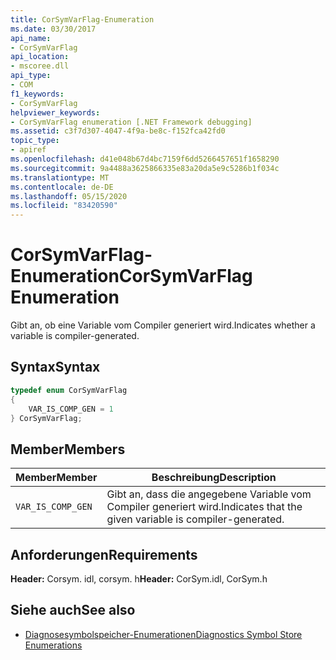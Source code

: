 ```yaml
---
title: CorSymVarFlag-Enumeration
ms.date: 03/30/2017
api_name:
- CorSymVarFlag
api_location:
- mscoree.dll
api_type:
- COM
f1_keywords:
- CorSymVarFlag
helpviewer_keywords:
- CorSymVarFlag enumeration [.NET Framework debugging]
ms.assetid: c3f7d307-4047-4f9a-be8c-f152fca42fd0
topic_type:
- apiref
ms.openlocfilehash: d41e048b67d4bc7159f6dd5266457651f1658290
ms.sourcegitcommit: 9a4488a3625866335e83a20da5e9c5286b1f034c
ms.translationtype: MT
ms.contentlocale: de-DE
ms.lasthandoff: 05/15/2020
ms.locfileid: "83420590"
---
```

# <a name="corsymvarflag-enumeration"></a><span data-ttu-id="0795a-102">CorSymVarFlag-Enumeration</span><span class="sxs-lookup"><span data-stu-id="0795a-102">CorSymVarFlag Enumeration</span></span>
<span data-ttu-id="0795a-103">Gibt an, ob eine Variable vom Compiler generiert wird.</span><span class="sxs-lookup"><span data-stu-id="0795a-103">Indicates whether a variable is compiler-generated.</span></span>  
  
## <a name="syntax"></a><span data-ttu-id="0795a-104">Syntax</span><span class="sxs-lookup"><span data-stu-id="0795a-104">Syntax</span></span>  
  
```cpp  
typedef enum CorSymVarFlag
{  
    VAR_IS_COMP_GEN = 1  
} CorSymVarFlag;  
```  
  
## <a name="members"></a><span data-ttu-id="0795a-105">Member</span><span class="sxs-lookup"><span data-stu-id="0795a-105">Members</span></span>  
  
|<span data-ttu-id="0795a-106">Member</span><span class="sxs-lookup"><span data-stu-id="0795a-106">Member</span></span>|<span data-ttu-id="0795a-107">Beschreibung</span><span class="sxs-lookup"><span data-stu-id="0795a-107">Description</span></span>|  
|------------|-----------------|  
|`VAR_IS_COMP_GEN`|<span data-ttu-id="0795a-108">Gibt an, dass die angegebene Variable vom Compiler generiert wird.</span><span class="sxs-lookup"><span data-stu-id="0795a-108">Indicates that the given variable is compiler-generated.</span></span>|  
  
## <a name="requirements"></a><span data-ttu-id="0795a-109">Anforderungen</span><span class="sxs-lookup"><span data-stu-id="0795a-109">Requirements</span></span>  
 <span data-ttu-id="0795a-110">**Header:** Corsym. idl, corsym. h</span><span class="sxs-lookup"><span data-stu-id="0795a-110">**Header:** CorSym.idl, CorSym.h</span></span>  
  
## <a name="see-also"></a><span data-ttu-id="0795a-111">Siehe auch</span><span class="sxs-lookup"><span data-stu-id="0795a-111">See also</span></span>

- [<span data-ttu-id="0795a-112">Diagnosesymbolspeicher-Enumerationen</span><span class="sxs-lookup"><span data-stu-id="0795a-112">Diagnostics Symbol Store Enumerations</span></span>](diagnostics-symbol-store-enumerations.md)

